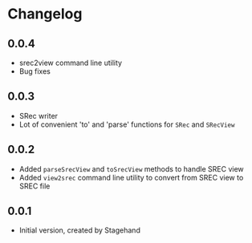 # Changelog

## 0.0.4

- srec2view command line utility
- Bug fixes

## 0.0.3

- SRec writer
- Lot of convenient 'to' and 'parse' functions for `SRec` and `SRecView`

## 0.0.2

- Added `parseSrecView` and `toSrecView` methods to handle SREC view
- Added `view2srec` command line utility to convert from SREC view to SREC file

## 0.0.1

- Initial version, created by Stagehand
